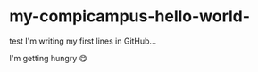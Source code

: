 # my-compicampus-hello-world-
test
I'm writing my first lines in GitHub...

I'm getting hungry :yum:

